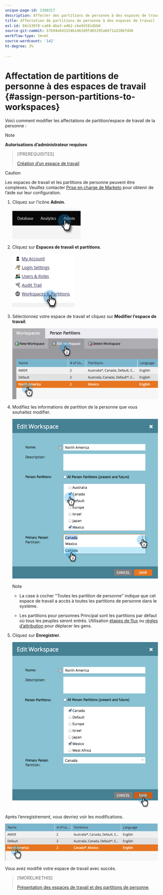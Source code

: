 ```yaml
---
unique-page-id: 2360317
description: Affecter des partitions de personne à des espaces de travail - Documents Marketo - Documentation du produit
title: Affectation de partitions de personne à des espaces de travail
exl-id: 84c539f0-ca68-4be3-a462-cbe9d191dbb6
source-git-commit: 57b94e643154b1463d9fd65295a66f1a3286fd40
workflow-type: tm+mt
source-wordcount: '142'
ht-degree: 3%

---
```


# Affectation de partitions de personne à des espaces de travail {#assign-person-partitions-to-workspaces}

Voici comment modifier les affectations de partition/espace de travail de la personne :

>[!NOTE]
>
>**Autorisations d’administrateur requises**

>[!PREREQUISITES]
>
>[Création d’un espace de travail](/help/marketo/product-docs/administration/workspaces-and-person-partitions/create-a-new-workspace.md)

>[!CAUTION]
>
>Les espaces de travail et les partitions de personne peuvent être complexes. Veuillez contacter  [Prise en charge de Marketo](https://nation.marketo.com/t5/Support/ct-p/Support) pour obtenir de l’aide sur leur configuration.

1. Cliquez sur l&#39;icône **Admin**.

   ![](assets/assign-person-partitions-to-workspaces-1.png)

1. Cliquez sur **Espaces de travail et partitions**.

   ![](assets/assign-person-partitions-to-workspaces-2.png)

1. Sélectionnez votre espace de travail et cliquez sur **Modifier l’espace de travail**.

   ![](assets/assign-person-partitions-to-workspaces-3.png)

1. Modifiez les informations de partition de la personne que vous souhaitez modifier.

   ![](assets/assign-person-partitions-to-workspaces-4.png)

   >[!NOTE]
   >
   >* La case à cocher &quot;Toutes les partition de personne&quot; indique que cet espace de travail a accès à toutes les partitions de personne dans le système.
   >
   >* Les partitions pour personnes Principal sont les partitions par défaut où tous les peuples seront entrés. Utilisation [étapes de flux](/help/marketo/product-docs/core-marketo-concepts/smart-campaigns/flow-actions/use-add-choice-in-a-flow-step.md) ou [règles d’attribution](/help/marketo/product-docs/administration/workspaces-and-person-partitions/assigning-person-partitions-with-assignment-rules.md) pour déplacer les gens.


1. Cliquez sur **Enregistrer**.

   ![](assets/assign-person-partitions-to-workspaces-5.png)

Après l’enregistrement, vous devriez voir les modifications.

![](assets/assign-person-partitions-to-workspaces-6.png)

Vous avez modifié votre espace de travail avec succès.

>[!MORELIKETHIS]
>
>[Présentation des espaces de travail et des partitions de personne](/help/marketo/product-docs/administration/workspaces-and-person-partitions/understanding-workspaces-and-person-partitions.md).
